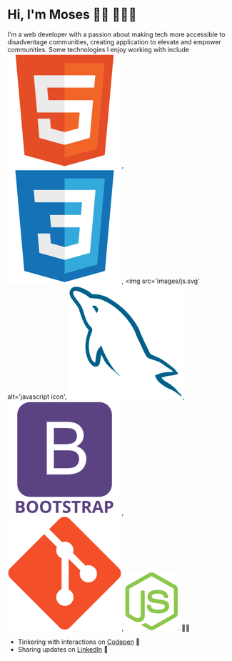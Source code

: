 # Hi, I'm Moses 👋🏾 👨🏿‍💻

I'm a web developer with a passion about making tech more accessible to disadventage communities, creating application to elevate and empower communities. Some technologies I enjoy working with include <img src='images/html.svg' alt='html5 icon'>, <img src='images/css.svg' alt='css3 icon'>, <img src='images/js.svg' alt='javascript icon', <img src='images/sql.svg' alt='mysql icon'>, <img src='images/bootstrap.svg' alt='bootstrap icon'>, <img src='images/git.svg' alt='git icon'>, <img src='images/node.png' alt='node icon'>.
✍🏾
- Tinkering with interactions on <a href='https://codepen.io/kamara-moses'> Codepen</a> 🏓
- Sharing updates on <a href='https://www.linkedin.com/in/moses-kamara/'>LinkedIn</a> 💼
